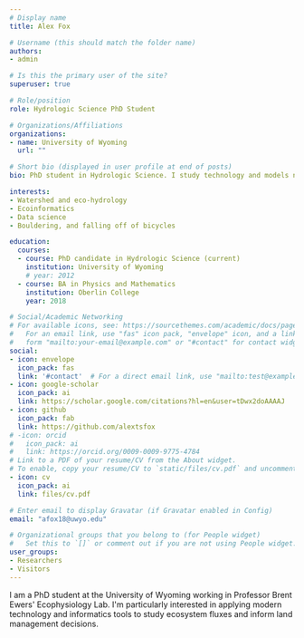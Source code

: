 ```yaml
---
# Display name
title: Alex Fox

# Username (this should match the folder name)
authors:
- admin

# Is this the primary user of the site?
superuser: true

# Role/position
role: Hydrologic Science PhD Student

# Organizations/Affiliations
organizations:
- name: University of Wyoming
  url: ""

# Short bio (displayed in user profile at end of posts)
bio: PhD student in Hydrologic Science. I study technology and models needed to measure ecosystem function, and how to scale between individual plants and whole ecosystem behavior.

interests:
- Watershed and eco-hydrology
- Ecoinformatics
- Data science
- Bouldering, and falling off of bicycles

education:
  courses:
  - course: PhD candidate in Hydrologic Science (current)
    institution: University of Wyoming
    # year: 2012
  - course: BA in Physics and Mathematics
    institution: Oberlin College
    year: 2018

# Social/Academic Networking
# For available icons, see: https://sourcethemes.com/academic/docs/page-builder/#icons
#   For an email link, use "fas" icon pack, "envelope" icon, and a link in the
#   form "mailto:your-email@example.com" or "#contact" for contact widget.
social:
- icon: envelope
  icon_pack: fas
  link: '#contact'  # For a direct email link, use "mailto:test@example.org".
- icon: google-scholar
  icon_pack: ai
  link: https://scholar.google.com/citations?hl=en&user=tDwx2doAAAAJ
- icon: github
  icon_pack: fab
  link: https://github.com/alextsfox
# -icon: orcid
#   icon_pack: ai
#   link: https://orcid.org/0009-0009-9775-4784
# Link to a PDF of your resume/CV from the About widget.
# To enable, copy your resume/CV to `static/files/cv.pdf` and uncomment the lines below.
- icon: cv
  icon_pack: ai
  link: files/cv.pdf

# Enter email to display Gravatar (if Gravatar enabled in Config)
email: "afox18@uwyo.edu"

# Organizational groups that you belong to (for People widget)
#   Set this to `[]` or comment out if you are not using People widget.
user_groups:
- Researchers
- Visitors
---
```


I am a PhD student at the University of Wyoming working in Professor Brent Ewers' Ecophysiology Lab.
I'm particularly interested in applying modern technology and informatics tools to study ecosystem fluxes and inform land management decisions. 